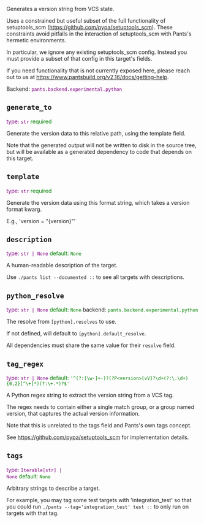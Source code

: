 Generates a version string from VCS state.

Uses a constrained but useful subset of the full functionality of setuptools_scm (https://github.com/pypa/setuptools_scm). These constraints avoid pitfalls in the interaction of setuptools_scm with Pants's hermetic environments.

In particular, we ignore any existing setuptools_scm config. Instead you must provide a subset of that config in this target's fields.

If you need functionality that is not currently exposed here, please reach out to us at https://www.pantsbuild.org/v2.16/docs/getting-help.

Backend: <span style="color: purple"><code>pants.backend.experimental.python</code></span>

## <code>generate_to</code>

<span style="color: purple">type: <code>str</code></span>
<span style="color: green">required</span>

Generate the version data to this relative path, using the template field.

Note that the generated output will not be written to disk in the source tree, but will be available as a generated dependency to code that depends on this target.

## <code>template</code>

<span style="color: purple">type: <code>str</code></span>
<span style="color: green">required</span>

Generate the version data using this format string, which takes a version format kwarg.

E.g., 'version = "{version}"'

## <code>description</code>

<span style="color: purple">type: <code>str | None</code></span>
<span style="color: green">default: <code>None</code></span>

A human-readable description of the target.

Use `./pants list --documented ::` to see all targets with descriptions.

## <code>python_resolve</code>

<span style="color: purple">type: <code>str | None</code></span>
<span style="color: green">default: <code>None</code></span>
backend: <span style="color: green"><code>pants.backend.experimental.python</code></span>

The resolve from `[python].resolves` to use.

If not defined, will default to `[python].default_resolve`.

All dependencies must share the same value for their `resolve` field.

## <code>tag_regex</code>

<span style="color: purple">type: <code>str | None</code></span>
<span style="color: green">default: <code>&#x27;^(?:[\\w-]+-)?(?P&lt;version&gt;[vV]?\\d+(?:\\.\\d+){0,2}[^\\+]&ast;)(?:\\+.&ast;)?$&#x27;</code></span>

A Python regex string to extract the version string from a VCS tag.

The regex needs to contain either a single match group, or a group named version, that captures the actual version information.

Note that this is unrelated to the tags field and Pants's own tags concept.

See https://github.com/pypa/setuptools_scm for implementation details.

## <code>tags</code>

<span style="color: purple">type: <code>Iterable[str] | None</code></span>
<span style="color: green">default: <code>None</code></span>

Arbitrary strings to describe a target.

For example, you may tag some test targets with 'integration_test' so that you could run `./pants --tag='integration_test' test ::` to only run on targets with that tag.

